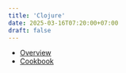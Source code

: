 ```yaml
---
title: 'Clojure'
date: 2025-03-16T07:20:00+07:00
draft: false
---
```


- [Overview](./overview/)
- [Cookbook](./cookbook/)
